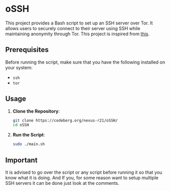 # oSSH

This project provides a Bash script to set up an SSH server over Tor. It allows users to securely connect to their server using SSH while maintaining anonymity through Tor. This project is inspired from [this](https://github.com/juhanurmi/stealth-ssh/).

## Prerequisites

Before running the script, make sure that you have the following installed on your system:

- `ssh`
- `tor`

## Usage

1. **Clone the Repository**:
   ```bash
   git clone https://codeberg.org/nexus-r21/oSSH/
   cd oSSH
   ```

2. **Run the Script**:
   ```bash
   sudo ./main.sh
   ```

## Important

It is advised to go over the script or any script before running it so that you know what it is doing. And If you, for some reason want to setup multiple SSH servers it can be done just look at the comments.